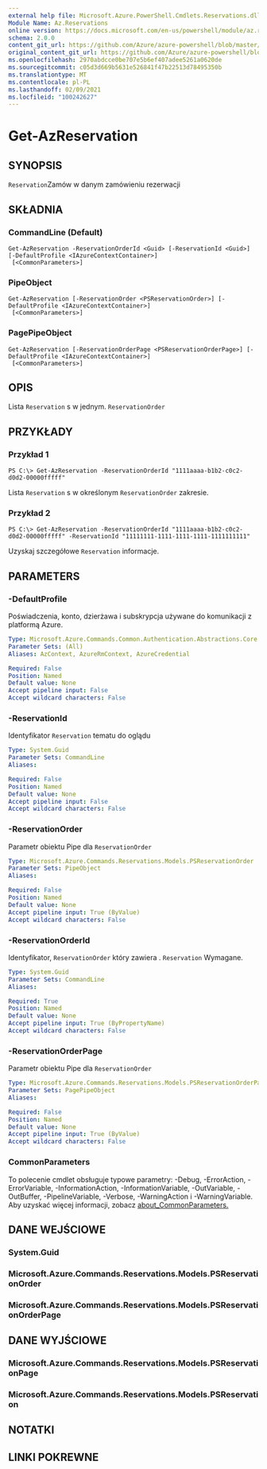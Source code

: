 ```yaml
---
external help file: Microsoft.Azure.PowerShell.Cmdlets.Reservations.dll-Help.xml
Module Name: Az.Reservations
online version: https://docs.microsoft.com/en-us/powershell/module/az.reservations/get-azreservation
schema: 2.0.0
content_git_url: https://github.com/Azure/azure-powershell/blob/master/src/Reservations/Reservations/help/Get-AzReservation.md
original_content_git_url: https://github.com/Azure/azure-powershell/blob/master/src/Reservations/Reservations/help/Get-AzReservation.md
ms.openlocfilehash: 2970abdcce0be707e5b6ef407adee5261a0620de
ms.sourcegitcommit: c05d3d669b5631e526841f47b22513d78495350b
ms.translationtype: MT
ms.contentlocale: pl-PL
ms.lasthandoff: 02/09/2021
ms.locfileid: "100242627"
---
```

# Get-AzReservation

## SYNOPSIS
`Reservation`Zamów w danym zamówieniu rezerwacji

## SKŁADNIA

### CommandLine (Default)
```
Get-AzReservation -ReservationOrderId <Guid> [-ReservationId <Guid>] [-DefaultProfile <IAzureContextContainer>]
 [<CommonParameters>]
```

### PipeObject
```
Get-AzReservation [-ReservationOrder <PSReservationOrder>] [-DefaultProfile <IAzureContextContainer>]
 [<CommonParameters>]
```

### PagePipeObject
```
Get-AzReservation [-ReservationOrderPage <PSReservationOrderPage>] [-DefaultProfile <IAzureContextContainer>]
 [<CommonParameters>]
```

## OPIS
Lista `Reservation` s w jednym. `ReservationOrder`

## PRZYKŁADY

### Przykład 1
```
PS C:\> Get-AzReservation -ReservationOrderId "1111aaaa-b1b2-c0c2-d0d2-00000fffff"
```

Lista `Reservation` s w określonym `ReservationOrder` zakresie.

### Przykład 2
```
PS C:\> Get-AzReservation -ReservationOrderId "1111aaaa-b1b2-c0c2-d0d2-00000fffff" -ReservationId "11111111-1111-1111-1111-1111111111"
```

Uzyskaj szczegółowe `Reservation` informacje.

## PARAMETERS

### -DefaultProfile
Poświadczenia, konto, dzierżawa i subskrypcja używane do komunikacji z platformą Azure.

```yaml
Type: Microsoft.Azure.Commands.Common.Authentication.Abstractions.Core.IAzureContextContainer
Parameter Sets: (All)
Aliases: AzContext, AzureRmContext, AzureCredential

Required: False
Position: Named
Default value: None
Accept pipeline input: False
Accept wildcard characters: False
```

### -ReservationId
Identyfikator `Reservation` tematu do oglądu

```yaml
Type: System.Guid
Parameter Sets: CommandLine
Aliases:

Required: False
Position: Named
Default value: None
Accept pipeline input: False
Accept wildcard characters: False
```

### -ReservationOrder
Parametr obiektu Pipe dla `ReservationOrder`

```yaml
Type: Microsoft.Azure.Commands.Reservations.Models.PSReservationOrder
Parameter Sets: PipeObject
Aliases:

Required: False
Position: Named
Default value: None
Accept pipeline input: True (ByValue)
Accept wildcard characters: False
```

### -ReservationOrderId
Identyfikator, `ReservationOrder` który zawiera . `Reservation` Wymagane.

```yaml
Type: System.Guid
Parameter Sets: CommandLine
Aliases:

Required: True
Position: Named
Default value: None
Accept pipeline input: True (ByPropertyName)
Accept wildcard characters: False
```

### -ReservationOrderPage
Parametr obiektu Pipe dla `ReservationOrder`

```yaml
Type: Microsoft.Azure.Commands.Reservations.Models.PSReservationOrderPage
Parameter Sets: PagePipeObject
Aliases:

Required: False
Position: Named
Default value: None
Accept pipeline input: True (ByValue)
Accept wildcard characters: False
```

### CommonParameters
To polecenie cmdlet obsługuje typowe parametry: -Debug, -ErrorAction, -ErrorVariable, -InformationAction, -InformationVariable, -OutVariable, -OutBuffer, -PipelineVariable, -Verbose, -WarningAction i -WarningVariable. Aby uzyskać więcej informacji, zobacz [about_CommonParameters.](http://go.microsoft.com/fwlink/?LinkID=113216)

## DANE WEJŚCIOWE

### System.Guid

### Microsoft.Azure.Commands.Reservations.Models.PSReservationOrder

### Microsoft.Azure.Commands.Reservations.Models.PSReservationOrderPage

## DANE WYJŚCIOWE

### Microsoft.Azure.Commands.Reservations.Models.PSReservationPage

### Microsoft.Azure.Commands.Reservations.Models.PSReservation

## NOTATKI

## LINKI POKREWNE
